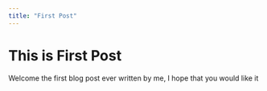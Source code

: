 ```yaml
---
title: "First Post"
---
```


# This is First Post

Welcome the first blog post ever written by me, I hope that you would like it
